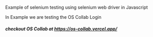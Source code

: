 Example of selenium testing using selenium web driver in Javascript 

In Example we are testing the OS Collab Login 

##### checkout OS Collab at https://os-collab.vercel.app/
